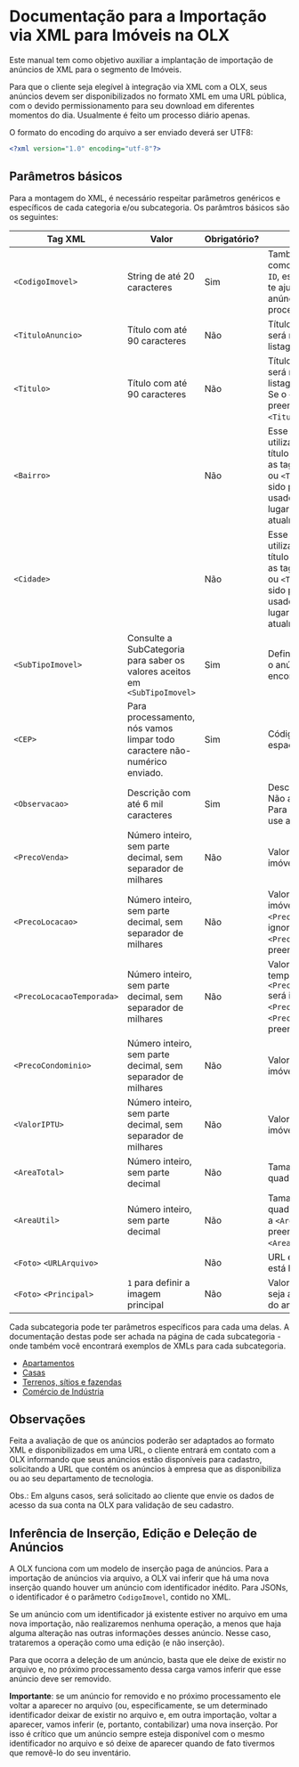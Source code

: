 # Documentação para a Importação via XML para Imóveis na OLX

Este manual tem como objetivo auxiliar a implantação de importação de anúncios de XML para o segmento de Imóveis.

Para que o cliente seja elegível à integração via XML com a OLX, seus anúncios devem ser disponibilizados no formato XML em uma URL pública, com o devido permissionamento para seu download em diferentes momentos do dia. Usualmente é feito um processo diário apenas.

O formato do encoding do arquivo a ser enviado deverá ser UTF8:

```xml
<?xml version="1.0" encoding="utf-8"?>
```


## Parâmetros básicos

Para a montagem do XML, é necessário respeitar parâmetros genéricos e específicos de cada categoria e/ou subcategoria. Os parâmtros básicos são os seguintes:

| Tag XML| Valor | Obrigatório? | Descrição|
|------------------------------------|-------------------|--------------|------------------------------------|
| `<CodigoImovel>` | String de até 20 caracteres | Sim | Também conhecido como `Ref` ou `External ID`, essa tag serve para te ajudar a identificar o anúncio depois de processado na OLX. |
| `<TituloAnuncio>` | Título com até 90 caracteres | Não | Título do Imóvel, que será mostrado na listagem de resultados |
| `<Titulo>` | Título com até 90 caracteres | Não | Título do Imóvel, que será mostrado na listagem de resultados.  Se o `<TituloAnuncio>` for preenchido, a tag `<Titulo>` é ignorada.   |
| `<Bairro>` | | Não | Esse campo só é utilizado para formar o título do anúncio, caso as tags `<TituloAnuncio>` ou `<Titulo>` não tenham sido preenchidas. Não é usado em nenhum outro lugar da OLX atualmente.|
| `<Cidade>` | | Não | Esse campo só é utilizado para formar o título do anúncio, caso as tags `<TituloAnuncio>` ou `<Titulo>` não tenham sido preenchidas. Não é usado em nenhum outro lugar da OLX atualmente. |
| `<SubTipoImovel>` | Consulte a SubCategoria para saber os valores aceitos em `<SubTipoImovel>` | Sim | Define a categoria onde o anúncio vai ser encontrado. |
| `<CEP>` | Para processamento, nós vamos limpar todo caractere não-numérico enviado. | Sim | Código de localização espacial do imóvel.  |
| `<Observacao>` | Descrição com até 6 mil caracteres | Sim | Descrição do anúncio. Não aceita tags HTML. Para quebra de linha, use a tag `\n` |
| `<PrecoVenda>` | Número inteiro, sem parte decimal, sem separador de milhares | Não | Valor de venda do imóvel.  |
| `<PrecoLocacao>` | Número inteiro, sem parte decimal, sem separador de milhares | Não | Valor de aluguel do imóvel. O `<PrecoLocacao>` será ignorado, caso o campo `<PrecoVenda>` seja preenchido também. |
| `<PrecoLocacaoTemporada>` | Número inteiro, sem parte decimal, sem separador de milhares | Não | Valor de aluguel por temporada do imóvel. O `<PrecoLocacaoTemporada>` será ignorado, se `<PrecoLocacao>` ou `<PrecoVenda>` seja preenchido também. |
| `<PrecoCondominio>` | Número inteiro, sem parte decimal, sem separador de milhares  | Não | Valor do condomínio do imóvel. |
| `<ValorIPTU>` | Número inteiro, sem parte decimal, sem separador de milhares | Não | Valor mensal do IPTU do imóvel.  |
| `<AreaTotal>` | Número inteiro, sem parte decimal | Não | Tamanho em metros quadrados do imóvel.  |
| `<AreaUtil>` | Número inteiro, sem parte decimal | Não | Tamanho em metros quadrados do imóvel. Se a `<AreaTotal>` for preenchida, a tag `<AreaUtil>` é ignorada. |
| `<Foto>` `<URLArquivo>` |  | Não | URL em que a imagem está hospedada |
| `<Foto>` `<Principal>` | `1` para definir a imagem principal | Não | Valor `1` caso a imagem seja a imagem principal do anúncio |


Cada subcategoria pode ter parâmetros específicos para cada uma delas. A documentação destas pode ser achada na página de cada subcategoria - onde também você encontrará exemplos de XMLs para cada subcategoria.

- [Apartamentos](sub_apartment.md)
- [Casas](sub_house.md)
- [Terrenos, sítios e fazendas](sub_land.md)
- [Comércio de Indústria](sub_commercial.md)

## Observações

Feita a avaliação de que os anúncios poderão ser adaptados ao formato XML e disponibilizados em uma URL, o cliente entrará em contato com a OLX informando que seus anúncios estão disponíveis para cadastro, solicitando a URL que contém os anúncios à empresa que as disponibiliza ou ao seu departamento de tecnologia. 

Obs.: Em alguns casos, será solicitado ao cliente que envie os dados de acesso da sua conta na OLX para validação de seu cadastro. 


## Inferência de Inserção, Edição e Deleção de Anúncios

A OLX funciona com um modelo de inserção paga de anúncios. Para a importação de anúncios via arquivo, a OLX vai inferir que há uma nova inserção quando houver um anúncio com identificador inédito. Para JSONs, o identificador é o parâmetro `CodigoImovel`, contido no XML.

Se um anúncio com um identificador já existente estiver no arquivo em uma nova importação, não realizaremos nenhuma operação, a menos que haja alguma alteração nas outras informações desses anúncio. Nesse caso, trataremos a operação como uma edição (e não inserção).

Para que ocorra a deleção de um anúncio, basta que ele deixe de existir no arquivo e, no próximo processamento dessa carga vamos inferir que esse anúncio deve ser removido. 

**Importante**: se um anúncio for removido e no próximo processamento ele voltar a aparecer no arquivo (ou, especificamente, se um determinado identificador deixar de existir no arquivo e, em outra importação, voltar a aparecer, vamos inferir (e, portanto, contabilizar) uma nova inserção. Por isso é crítico que um anúncio sempre esteja disponível com o mesmo identificador no arquivo e só deixe de aparecer quando de fato tivermos que removê-lo do seu inventário.
